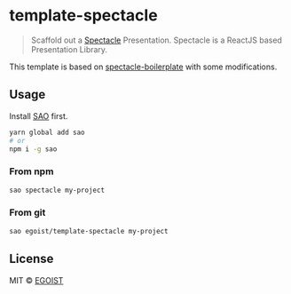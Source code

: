 # template-spectacle

> Scaffold out a [Spectacle](https://github.com/FormidableLabs/spectacle) Presentation. Spectacle is a ReactJS based Presentation Library.

This template is based on [spectacle-boilerplate](https://github.com/FormidableLabs/spectacle-boilerplate) with some modifications.

## Usage

Install [SAO](https://github.com/egoist/sao) first.

```bash
yarn global add sao
# or
npm i -g sao
```

### From npm

```bash
sao spectacle my-project
```

### From git

```bash
sao egoist/template-spectacle my-project
```

## License

MIT &copy; [EGOIST](github.com/egoist)
